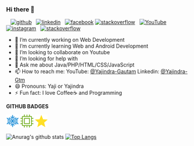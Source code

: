 ### Hi there 👋

&nbsp;&nbsp; [<img src='https://cdn.jsdelivr.net/npm/simple-icons@3.0.1/icons/github.svg' alt='github' height='30'>](https://github.com/https://github.com/Yajindra-Gautam) &nbsp; [<img src='https://cdn.jsdelivr.net/npm/simple-icons@3.0.1/icons/linkedin.svg' alt='linkedin' height='30'>](https://www.linkedin.com/in/https://github.com/Yajindra-Gautam/) &nbsp;  [<img src='https://cdn.jsdelivr.net/npm/simple-icons@3.0.1/icons/facebook.svg' alt='facebook' height='30'>](https://www.facebook.com/https://www.facebook.com/Yajindra-Gautam-363088744518991/)   [<img src='https://cdn.jsdelivr.net/npm/simple-icons@3.0.1/icons/stackoverflow.svg' alt='stackoverflow' height='30'>](https://stackoverflow.com/users/https://stackoverflow.com/users/12989057/yajindra-gautam?tab=profile)    &nbsp;    [<img src='https://cdn.jsdelivr.net/npm/simple-icons@3.0.1/icons/youtube.svg' alt='YouTube' height='30'>](https://www.youtube.com/channel/https://www.youtube.com/channel/UCWAgcau1QvLw2Bl_5lgHeSA?view_as=subscriber) &nbsp;    [<img src='https://cdn.jsdelivr.net/npm/simple-icons@3.0.1/icons/instagram.svg' alt='instagram' height='30'>](https://www.instagram.com/https://www.instagram.com/yajindragtm//) &nbsp; [<img src='https://cdn.jsdelivr.net/npm/simple-icons@3.0.1/icons/stackoverflow.svg' alt='stackoverflow' height='30'>](https://stackoverflow.com/users/https://stackoverflow.com/users/12989057/yajindra-gautam?tab=profile)

- 🔭 I’m currently working on Web Development
- 🌱 I’m currently learning Web and Android Development
- 👯 I’m looking to collaborate on Youtube
- 🤔 I’m looking for help with 
- 💬 Ask me about Java/PHP/HTML/CSS/JavaScript
- 📫 How to reach me: 
     YouTube: <a href="https://www.facebook.com/Yajindra-Gautam-363088744518991/">@Yajindra-Gautam</a>
     Linkedin: <a href="https://www.linkedin.com/in/yajindra-gtm/">@Yajindra-Gtm</a>
- 😄 Pronouns: Yaji or Yajindra
- ⚡ Fun fact: I love Coffee☕ and Programming <br>
<p><strong>GITHUB BADGES</strong></p>
<a href='https://archiveprogram.github.com/'><img src='https://raw.githubusercontent.com/acervenky/animated-github-badges/master/assets/acbadge.gif' width='35' height='35'></a> <a href='https://docs.github.com/en/developers'><img src='https://raw.githubusercontent.com/acervenky/animated-github-badges/master/assets/devbadge.gif' width='35' height='35'></a> <a href='https://stars.github.com/'><img src='https://raw.githubusercontent.com/acervenky/animated-github-badges/master/assets/starbadge.gif' width='35' height='35'></a>


![Anurag's github stats](https://github-readme-stats.vercel.app/api?username=Yajindra-Gautam&show_icons=true&theme=radical)
[![Top Langs](https://github-readme-stats.vercel.app/api/top-langs/?username=Yajindra-Gautam&langs_count=8&show_icons=true&theme=radical)](https://github.com/anuraghazra/github-readme-stats)





